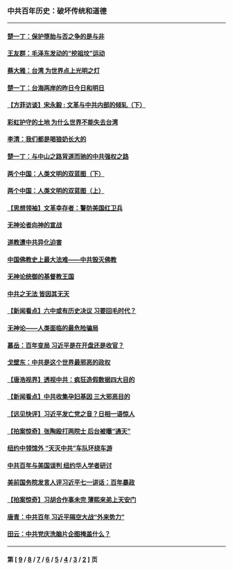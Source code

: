 ### 中共百年历史：破坏传统和道德
---
#### [楚一丁：保护堕胎与否之争的是与非](../../pages/nf1176114/n13815642.md?04160430) 
#### [王友群：毛泽东发动的“挖祖坟”运动](../../pages/nf1176114/n13723639.md?04160430) 
#### [蔡大雅：台湾 为世界点上光明之灯](../../pages/nf1176114/n13531530.md?04160430) 
#### [楚一丁：台海两岸的昨日今日和明日](../../pages/nf1176114/n13531468.md?04160430) 
#### [【方菲访谈】宋永毅 : 文革与中共内部的倾轧（下）](../../pages/nf1176114/n13486836.md?04160430) 
#### [彩虹护守的土地 为什么世界不能失去台湾](../../pages/nf1176114/n13476849.md?04160430) 
#### [李清：我们都是喝狼奶长大的](../../pages/nf1176114/n13471478.md?04160430) 
#### [楚一丁：与中山之路背道而驰的中共强权之路](../../pages/nf1176114/n13437270.md?04160430) 
#### [两个中国：人类文明的双蓝图（下）](../../pages/nf1176114/n13423132.md?04160430) 
#### [两个中国：人类文明的双蓝图（上）](../../pages/nf1176114/n13422687.md?04160430) 
#### [【思想领袖】文革幸存者：警防美国红卫兵](../../pages/nf1176114/n13339289.md?04160430) 
#### [无神论者向神的宣战](../../pages/nf1176114/n13281535.md?04160430) 
#### [道教遭中共异化迫害](../../pages/nf1176114/n13281463.md?04160430) 
#### [中国佛教史上最大法难——中共毁灭佛教](../../pages/nf1176114/n13281397.md?04160430) 
#### [无神论统御的基督教王国](../../pages/nf1176114/n13281280.md?04160430) 
#### [中共之无法 皆因其无天](../../pages/nf1176114/n13281088.md?04160430) 
#### [【新闻看点】六中或有历史决议 习要回毛时代？](../../pages/nf1176114/n13222895.md?04160430) 
#### [无神论——人类面临的最危险骗局](../../pages/nf1176114/n13196137.md?04160430) 
#### [慕岳：百年变局 习近平是在开盘还是收官？](../../pages/nf1176114/n13206516.md?04160430) 
#### [戈壁东：中共是这个世界最邪恶的政权](../../pages/nf1176114/n13085641.md?04160430) 
#### [【唐浩视界】透视中共：疯狂造假数据四大目的](../../pages/nf1176114/n13080590.md?04160430) 
#### [【新闻看点】中共收集孕妇基因 三大邪恶目的](../../pages/nf1176114/n13077182.md?04160430) 
#### [【远见快评】习近平发亡党之音？日相一语惊人](../../pages/nf1176114/n13074809.md?04160430) 
#### [【拍案惊奇】张陶殴打两院士 后台被曝“通天”](../../pages/nf1176114/n13070496.md?04160430) 
#### [纽约中领馆外 “天灭中共”车队环绕车游](../../pages/nf1176114/n13070693.md?04160430) 
#### [中共百年与美国误判 纽约华人学者研讨](../../pages/nf1176114/n13067969.md?04160430) 
#### [美前国务院发言人评习近平七一讲话：百年暴政](../../pages/nf1176114/n13066986.md?04160430) 
#### [【拍案惊奇】习胡合作事未完 薄熙来弟上天安门](../../pages/nf1176114/n13065867.md?04160430) 
#### [唐青：中共百年 习近平隔空大战“外来势力”](../../pages/nf1176114/n13065976.md?04160430) 
#### [田云：中共党庆洗脑片企图掩盖什么？](../../pages/nf1176114/n13064395.md?04160430) 

---
#### 第 [ [9](./9.md?04160430) / [8](./8.md?04160430) / [7](./7.md?04160430) / [6](./6.md?04160430) / [5](./5.md?04160430) / [4](./4.md?04160430) / [3](./3.md?04160430) / [2](./2.md?04160430) ] 页

